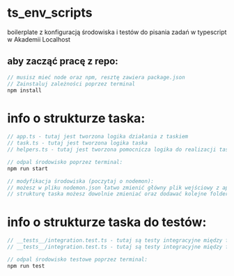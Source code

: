 # ts_env_scripts
boilerplate z konfiguracją środowiska i testów do pisania zadań w typescript w Akademii Localhost


## aby zacząć pracę z repo:
```javascript
// musisz mieć node oraz npm, resztę zawiera package.json
// Zainstaluj zależności poprzez terminal
npm install
```

# info o strukturze taska:
```javascript
// app.ts - tutaj jest tworzona logika działania z taskiem
// task.ts - tutaj jest tworzona logika taska
// helpers.ts - tutaj jest tworzona pomocnicza logika do realizacji taska
```
```javascript
// odpal środowisko poprzez terminal:
npm run start
```

```javascript
// modyfikacja środowiska (poczytaj o nodemon):
// możesz w pliku nodemon.json łatwo zmienić główny plik wejściowy z app.ts na dowolny
// strukturę taska możesz dowolnie zmieniać oraz dodawać kolejne foldery jako taski, wywołując je w app.ts
```


# info o strukturze taska do testów:
```javascript
// __tests__/integration.test.ts - tutaj są testy integracyjne między funkcjonalnościami
// __tests__/integration.test.ts - tutaj są testy integracyjne między funkcjonalnościami
```
```javascript
// odpal środowisko testowe poprzez terminal:
npm run test
```
